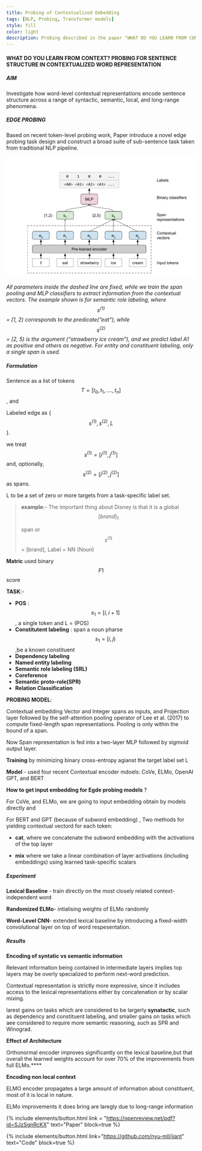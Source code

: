 ```yaml
---
title: Probing of Contextualized Embedding
tags: [NLP, Probing, Transformer models]
style: fill
color: light
description: Probing described in the paper "WHAT DO YOU LEARN FROM CONTEXT? PROBING FOR SENTENCE STRUCTURE IN CONTEXTUALIZED WORD REPRESENTATION"
---
```


#### WHAT DO YOU LEARN FROM CONTEXT? PROBING FOR SENTENCE STRUCTURE IN CONTEXTUALIZED WORD REPRESENTATION

##### AIM

Investigate how word-level contextual representations encode sentence structure across a range of syntactic, semantic, local, and long-range phenomena.

##### EDGE PROBING

Based on recent token-level probing work, Paper introduce a novel edge probing task design and construct a broad suite of sub-sentence task taken from traditional NLP pipeline.

![probing model architecture](https://raw.githubusercontent.com/tejasvaidhyadev/Portfolio/gh-pages/_images/probing%20model%20architecture.png)

*All parameters inside the dashed line are fixed, while we train the span pooling and MLP classifiers to extract information from the contextual vectors. The example shown is for semantic role labeling, where $$s^{(1)}$$ = [1, 2) corresponds to the predicate(“eat”), while $$s^{(2)}$$ = [2, 5) is the argument (“strawberry ice cream”), and we predict label A1 as positive and others as negative. For entity and constituent labeling, only a single span is used.*

##### Formulation

Sentence as a list of tokens $$T = [t_0, t_1,...., t_n]$$, and

Labeled edge as {$${ s^{(1)}, s^{(2)},L} $$}. 

we treat $$s^{(1)} = [i^{(1)},j^{(1)}]$$ and, optionally, $$s^{(2)} = [i^{(2)},j^{(2)}]$$ as spans.

L to be a set of zero or more targets from a task-specific label set.

> **example**:- The important thing about Disney is that it is a global $$[brand]_1$$
>
> span or $$s^{(1)}$$ = [brand], Label = NN (Noun)

**Matric** used binary $$F1$$ score

**TASK**:-

- **POS** : $$s_1 = [i,i+1]$$ , a single token  and L = (POS)
- **Constitutent labeling** : span a noun pharse  $$s_1 = [i,j)$$ ,be a known constituent 
- **Dependency labeling** 
- **Named entity labeling**
- **Semantic role labeling (SRL)**
- **Coreference**
- **Semantic proto-role(SPR)**
- **Relation Classification**

**PROBING MODEL**:

Contextual embedding Vector and Integer spans as inputs, and Projection layer followed by the self-attention pooling operator of Lee et al. (2017)  to compute fixed-length span representations. Pooling is only within the bound of a span.

Now Span representation is fed into a two-layer MLP followed by sigmoid output layer.

**Training** by minimizing binary cross-entropy agianst the target label set L

**Model** - used four recent Contextual encoder mdoels: CoVe, ELMo, OpenAI GPT, and BERT



**How to get input embedding for Egde probing models** ?

For CoVe, and ELMo, we are going to input embedding obtain by models directly and

For BERT and GPT (because of subword embedding) , Two methods for yielding contextual vectord for each token:

- **cat**, where we concatenate  the subword embedding with the activations of the top layer

- **mix** where we take a linear combination of layer activations (including embeddings) using learned task-specific scalars

##### Experiment

**Lexical Baseline** - train directly on the most closely related context-independent word

**Randomized ELMo**- intialising weights of ELMo randomly

**Word-Level CNN**- extended lexical baseline by introducing a fixed-width convolutional layer on top of word respesentation.

##### Results

**Encoding of syntatic vs semantic information**

Relevant information being contained in intermediate layers implies top layers may be overly specialized to perform next-word prediction.

Contextual representation is strictly more expressive, since it includes access to the lexical representations either by concatenation or by scalar mixing.

larest gains on tasks which are considered to be largerly **synatactic**, such as dependency and constituent labeling, and smaller gains on tasks which aee considered to require more semantic reasoning, such as SPR and Winograd.

**Effect of Architecture**

Orthonormal encoder improves significantly on the lexical baseline,but that overall the learned weights account for over 70% of the improvements from full ELMo.****

**Encoding non local context**

ELMO encoder propagates a large amount of information about constituent, most of it is local in nature.

ELMo improvements it does bring are laregly due to long-range information

{% include elements/button.html link = "https://openreview.net/pdf?id=SJzSgnRcKX" text="Paper" block=true %}

{% include elements/button.html link="https://github.com/nyu-mll/jiant" text="Code" block=true %}



